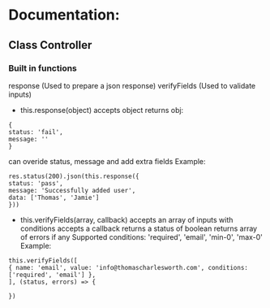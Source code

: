 # Documentation:

## Class Controller

### Built in functions

response (Used to prepare a json response)
verifyFields (Used to validate inputs)

- this.response(object)
accepts object
returns obj:
```
{
status: 'fail',
message: ''
}
```
can overide status, message and add extra fields
Example: 
```
res.status(200).json(this.response({
status: 'pass',
message: 'Successfully added user',
data: ['Thomas', 'Jamie']
}))
```

- this.verifyFields(array, callback)
accepts an array of inputs with conditions
accepts a callback
returns a status of boolean
returns array of errors if any
Supported conditions: 'required', 'email', 'min-0', 'max-0'
Example: 
```
this.verifyFields([
{ name: 'email', value: 'info@thomascharlesworth.com', conditions: ['required', 'email'] },
], (status, errors) => {

})
```